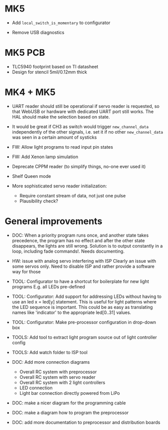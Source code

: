 # MK5

* Add `local_switch_is_momentary` to configurator

* Remove USB diagnostics

# MK5 PCB

* TLC5940 footprint based on TI datasheet
* Design for stencil 5mil/0.12mm thick

# MK4 + MK5

* UART reader should still be operational if servo reader is requested, so that
  WebUSB or hardware with dedicated UART port still works. The HAL should make
  the selection based on state.

* It would be great if CH3 as switch would trigger `new_channel_data` independently of the other signals, i.e. set it if no other `new_channel_data` was seen in a certain amount of systicks

* FW: Allow light programs to read input pin states

* FW: Add Xenon lamp simulation

* Deprecate CPPM reader (to simplify things, no-one ever used it)

* Shelf Queen mode

* More sophisticated servo reader initialization:
  * Require constant stream of data, not just one pulse
  * Plausibility check?


# General improvements

* DOC: When a priority program runs once, and another state takes precedence,
  the program has no effect and after the other state disappears, the lights
  are still wrong. Solution is to output constantly in a loop,
  including fade commands!.
  Needs documenting.

* HW: issue with analog servo interfering with ISP
  Clearly an issue with some servos only. Need to disable ISP and rather provide
  a software way for those

* TOOL: Configurator to have a shortcut for boilerplate for new light programs
    E.g. all LEDs pre-defined

* TOOL: Configurator: Add support for addressing LEDs without having to use an
    led x = led[y] statement. This is useful for light patterns where the
    LED sequence is important. This could be as easy as translating names like
    'indicator' to the appropriate led[0..31] values.

* TOOL: Configurator: Make pre-processor configuration in drop-down box

* TOOLS: Add tool to extract light program source out of light controller config

* TOOLS: Add watch folder to ISP tool

* DOC: Add more connection diagrams
    - Overall RC system with preprocessor
    - Overall RC system with servo reader
    - Overall RC system with 2 light controllers
    - LED connection
    - Light bar connection directly powered from LiPo

* DOC: make a nicer diagram for the programming cable

* DOC: make a diagram how to program the preprocessor

* DOC: add more documentation to preprocessor and distribution boards
